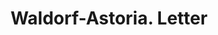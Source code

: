 ---
doi: 10.7916/D8WH424D
date_other: '1919'
date_other_textual: '1919'
form: correspondence
genre:
- Letters (correspondence)
name:
- Waldorf-Astoria
object_in_context_url: https://biggert.cul.columbia.edu/items/view/ave_biggert_01146
subject_hierarchical_geographic:
- New York, New York, United States
subject_name:
- Waldorf-Astoria
title: Waldorf-Astoria. Letter
sort_title: Waldorf-Astoria. Letter
call_number: ave_biggert_01146
coordinates:
- 40.71277777777778,-74.00583333333333
pid: ave_biggert_01146
identifiers: ave_biggert_01146
thumbnail: https://derivativo-1.library.columbia.edu/iiif/2/ldpd:344901/full/!256,256/0/native.jpg
permalink: "/items/ave_biggert_01146/"
layout: iiif-image-page
---